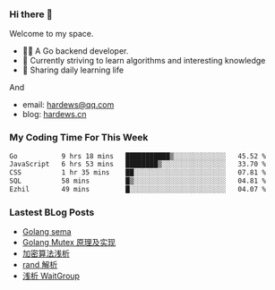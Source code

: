 ### Hi there 👋
Welcome to my space.

- 👨‍🦲 A Go backend developer. 
- 📕 Currently striving to learn algorithms and interesting knowledge
- 💪 Sharing daily learning life

And
- email: hardews@qq.com
- blog: [hardews.cn](hardews.cn)

### My Coding Time For This Week
<!--START_SECTION:waka-->

```txt
Go           9 hrs 18 mins   ███████████▒░░░░░░░░░░░░░   45.52 %
JavaScript   6 hrs 53 mins   ████████▒░░░░░░░░░░░░░░░░   33.70 %
CSS          1 hr 35 mins    ██░░░░░░░░░░░░░░░░░░░░░░░   07.81 %
SQL          58 mins         █▒░░░░░░░░░░░░░░░░░░░░░░░   04.81 %
Ezhil        49 mins         █░░░░░░░░░░░░░░░░░░░░░░░░   04.07 %
```

<!--END_SECTION:waka-->

### Lastest BLog Posts
<!-- BLOG-POST-LIST:START -->
- [Golang sema](https://hardews.cn/golang-sema)
- [Golang Mutex 原理及实现](https://hardews.cn/golang-mutex)
- [加密算法浅析](https://hardews.cn/encryption-algorithm)
- [rand 解析](https://hardews.cn/2023_go-rand)
- [浅析 WaitGroup](https://hardews.cn/go-waitgroup)
<!-- BLOG-POST-LIST:END -->

<!--
**Hardews/Hardews** is a ✨ _special_ ✨ repository because its `README.md` (this file) appears on your GitHub profile.

Here are some ideas to get you started:

- 🔭 I’m currently working on ...
- 🌱 I’m currently learning ...
- 👯 I’m looking to collaborate on ...
- 🤔 I’m looking for help with ...
- 💬 Ask me about ...
- 📫 How to reach me: ...
- 😄 Pronouns: ...
- ⚡ Fun fact: ...
-->
